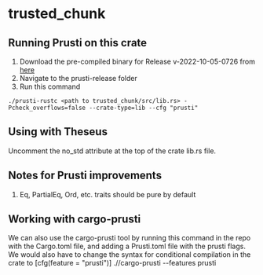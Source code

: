 # trusted_chunk
## Running Prusti on this crate
1. Download the pre-compiled binary for Release v-2022-10-05-0726 from [here](https://github.com/viperproject/prusti-dev/releases/tag/v-2022-10-05-0726)
2. Navigate to the prusti-release folder
3. Run this command 
```
./prusti-rustc <path to trusted_chunk/src/lib.rs> -Pcheck_overflows=false --crate-type=lib --cfg "prusti"
```

## Using with Theseus
Uncomment the no_std attribute at the top of the crate lib.rs file.

## Notes for Prusti improvements
1. Eq, PartialEq, Ord, etc. traits should be pure by default

## Working with cargo-prusti
We can also use the cargo-prusti tool by running this command in the repo with the Cargo.toml file, and adding a Prusti.toml file with the prusti flags.
We would also have to change the syntax for conditional compilation in the crate to [cfg(feature = "prusti")]
./<path>/cargo-prusti  --features prusti